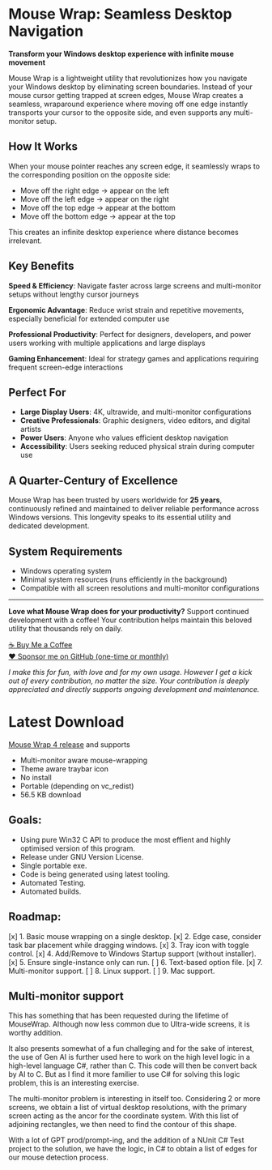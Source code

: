 # Mouse Wrap: Seamless Desktop Navigation

**Transform your Windows desktop experience with infinite mouse movement**

Mouse Wrap is a lightweight utility that revolutionizes how you navigate your Windows desktop by eliminating screen boundaries. Instead of your mouse cursor getting trapped at screen edges, Mouse Wrap creates a seamless, wraparound experience where moving off one edge instantly transports your cursor to the opposite side, and even supports any multi-monitor setup.

## How It Works

When your mouse pointer reaches any screen edge, it seamlessly wraps to the corresponding position on the opposite side:
- Move off the right edge → appear on the left
- Move off the left edge → appear on the right  
- Move off the top edge → appear at the bottom
- Move off the bottom edge → appear at the top

This creates an infinite desktop experience where distance becomes irrelevant.

## Key Benefits

**Speed & Efficiency**: Navigate faster across large screens and multi-monitor setups without lengthy cursor journeys

**Ergonomic Advantage**: Reduce wrist strain and repetitive movements, especially beneficial for extended computer use

**Professional Productivity**: Perfect for designers, developers, and power users working with multiple applications and large displays

**Gaming Enhancement**: Ideal for strategy games and applications requiring frequent screen-edge interactions

## Perfect For

- **Large Display Users**: 4K, ultrawide, and multi-monitor configurations
- **Creative Professionals**: Graphic designers, video editors, and digital artists
- **Power Users**: Anyone who values efficient desktop navigation
- **Accessibility**: Users seeking reduced physical strain during computer use

## A Quarter-Century of Excellence

Mouse Wrap has been trusted by users worldwide for **25 years**, continuously refined and maintained to deliver reliable performance across Windows versions. This longevity speaks to its essential utility and dedicated development.

## System Requirements

- Windows operating system
- Minimal system resources (runs efficiently in the background)
- Compatible with all screen resolutions and multi-monitor configurations

---

**Love what Mouse Wrap does for your productivity?** Support continued development with a coffee! Your contribution helps maintain this beloved utility that thousands rely on daily.

[☕ Buy Me a Coffee](https://buymeacoffee.com/danieldownes/mouse-wrap-4)  
[❤️ Sponsor me on GitHub (one-time or monthly)](https://github.com/sponsors/danieldownes)

*I make this for fun, with love and for my own usage. However I get a kick out of every contribution, no matter the size. Your contribution is deeply appreciated and directly supports ongoing development and maintenance.*

# Latest Download

[Mouse Wrap 4 release](https://github.com/danieldownes/MouseWrap/releases/tag/v4.0) and supports

 - Multi-monitor aware mouse-wrapping
 - Theme aware traybar icon
 - No install 
 - Portable (depending on vc_redist)
 - 56.5 KB download


## Goals:
 - Using pure Win32 C API to produce the most effient and highly optimised version of this program.
 - Release under GNU Version License.
 - Single portable exe.
 - Code is being generated using latest tooling.
 - Automated Testing.
 - Automated builds.


## Roadmap:
 [x] 1. Basic mouse wrapping on a single desktop.
 [x] 2. Edge case, consider task bar placement while dragging windows. 
 [x] 3. Tray icon with toggle control.
 [x] 4. Add/Remove to Windows Startup support (without installer).
 [x] 5. Ensure single-instance only can run.
 [ ] 6. Text-based option file.
 [x] 7. Multi-monitor support.
 [ ] 8. Linux support.
 [ ] 9. Mac support.

## Multi-monitor support

This has something that has been requested during the lifetime of MouseWrap. Although now less common due to Ultra-wide screens, it is worthy addition.

It also presents somewhat of a fun challeging and for the sake of interest, the use of Gen AI is further used here to work on the high level logic in a high-level language C#, rather than C. This code will then be convert back by AI to C. But as I find it more familier to use C# for solving this logic problem, this is an interesting exercise.

The multi-monitor problem is interesting in itself too. Considering 2 or more screens, we obtain a list of virtual desktop resolutions, with the primary screen acting as the ancor for the coordinate system. With this list of adjoining rectangles, we then need to find the contour of this shape.

With a lot of GPT prod/prompt-ing, and the addition of a NUnit C# Test project to the solution, we have the logic, in C# to obtain a list of edges for our mouse detection process.